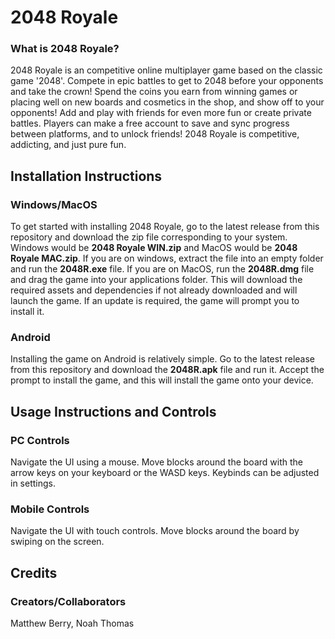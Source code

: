 # 2048 Royale
### What is 2048 Royale?
2048 Royale is an competitive online multiplayer game based on the classic game '2048'. Compete in epic battles to get to 2048 before your opponents and take the crown! Spend the coins you earn from winning games or placing well on new boards and cosmetics in the shop, and show off to your opponents! Add and play with friends for even more fun or create private battles. Players can make a free account to save and sync progress between platforms, and to unlock friends! 2048 Royale is competitive, addicting, and just pure fun.

## Installation Instructions

### Windows/MacOS

To get started with installing 2048 Royale, go to the latest release from this repository and download the zip file corresponding to your system. Windows would be **2048 Royale WIN.zip** and MacOS would be **2048 Royale MAC.zip**. If you are on windows, extract the file into an empty folder and run the **2048R.exe** file. If you are on MacOS, run the **2048R.dmg** file and drag the game into your applications folder. This will download the required assets and dependencies if not already downloaded and will launch the game. If an update is required, the game will prompt you to install it.

### Android

Installing the game on Android is relatively simple. Go to the latest release from this repository and download the **2048R.apk** file and run it. Accept the prompt to install the game, and this will install the game onto your device.

## Usage Instructions and Controls

### PC Controls
Navigate the UI using a mouse. Move blocks around the board with the arrow keys on your keyboard or the WASD keys. Keybinds can be adjusted in settings.

### Mobile Controls
Navigate the UI with touch controls. Move blocks around the board by swiping on the screen.

## Credits
### Creators/Collaborators
Matthew Berry, Noah Thomas